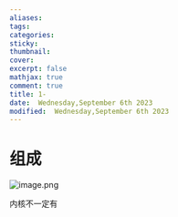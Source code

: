 ```yaml
---
aliases: 
tags: 
categories:
sticky:
thumbnail:
cover: 
excerpt: false
mathjax: true
comment: true
title: 1-
date:  Wednesday,September 6th 2023
modified:  Wednesday,September 6th 2023
---
```

# 组成

![image.png](https://chillcharlie-img.oss-cn-hangzhou.aliyuncs.com/image%2F2023%2F09%2F06%2F513f6ed86cefa95283d0a78a8f51bc85_20230906140937.png)

内核不一定有
